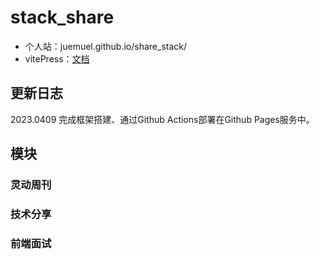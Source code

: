 # stack_share

- 个人站：juemuel.github.io/share_stack/
- vitePress：[文档](https://process1024.github.io/vitepress/guide/theme-sidebar)

## 更新日志
2023.0409 完成框架搭建、通过Github Actions部署在Github Pages服务中。

## 模块
### 灵动周刊
### 技术分享
### 前端面试
